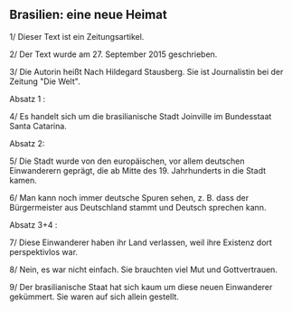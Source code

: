 ## Brasilien: eine neue Heimat
1/ Dieser Text ist ein Zeitungsartikel.

2/ Der Text wurde am 27. September 2015 geschrieben. 

3/ Die Autorin heißt Nach Hildegard Stausberg. Sie ist Journalistin bei der Zeitung "Die Welt".

Absatz 1 :

4/ Es handelt sich um die brasilianische Stadt Joinville im Bundesstaat Santa Catarina.

Absatz 2:

5/ Die Stadt wurde von den europäischen, vor allem deutschen Einwanderern geprägt, die ab Mitte des 19. Jahrhunderts in die Stadt kamen.

6/ Man kann noch immer deutsche Spuren sehen, z. B. dass der Bürgermeister aus Deutschland stammt und Deutsch sprechen kann. 

Absatz 3+4 :

7/ Diese Einwanderer haben ihr Land verlassen, weil ihre Existenz dort perspektivlos war. 

8/ Nein, es war nicht einfach. Sie brauchten viel Mut und Gottvertrauen.

9/ Der brasilianische Staat hat sich kaum um diese neuen Einwanderer gekümmert. Sie waren auf sich allein gestellt.
